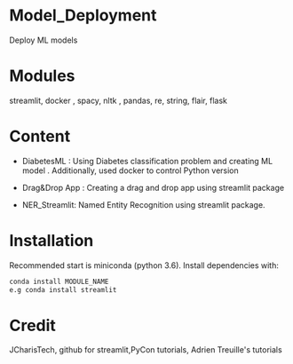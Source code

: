# Model_Deployment

Deploy ML models

# Modules

streamlit, docker , spacy, nltk , pandas, re, string, flair, flask

# Content

- DiabetesML : Using Diabetes classification problem and creating ML model . Additionally, used docker to control Python version

- Drag&Drop App : Creating a drag and drop app using streamlit package

- NER_Streamlit: Named Entity Recognition using streamlit package.



# Installation

Recommended start is miniconda (python 3.6).
Install dependencies with:
```bash
conda install MODULE_NAME
e.g conda install streamlit
```
# Credit

JCharisTech, github for streamlit,PyCon tutorials,  Adrien Treuille's tutorials 
